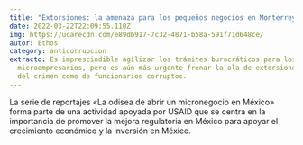 ```yaml
---
title: "Extorsiones: la amenaza para los pequeños negocios en Monterrey "
date: 2022-03-22T22:09:55.110Z
img: https://ucarecdn.com/e89db917-7c32-4871-b58a-591f71d648ce/
autor: Ethos
category: anticorrupcion
extracto: Es imprescindible agilizar los trámites burocráticos para los
  microempresarios, pero es aún más urgente frenar la ola de extorsiones tanto
  del crimen como de funcionarios corruptos.
---
```

La serie de reportajes «La odisea de abrir un micronegocio en México» forma parte de una actividad apoyada por USAID que se centra en la importancia de promover la mejora regulatoria en México para apoyar el crecimiento económico y la inversión en México.